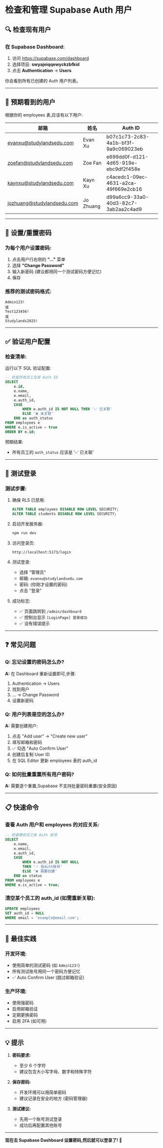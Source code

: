 # 检查和管理 Supabase Auth 用户

## 🔍 检查现有用户

### 在 Supabase Dashboard:

1. 访问 https://supabase.com/dashboard
2. 选择项目: **swyajeiqqewyckzbfkid**
3. 点击 **Authentication** → **Users**

你会看到所有已创建的 Auth 用户列表。

---

## 👥 预期看到的用户

根据你的 employees 表,应该有以下用户:

| 邮箱 | 姓名 | Auth ID |
|------|------|---------|
| evanxu@studylandsedu.com | Evan Xu | b07c1c73-2c83-4a1b-bf3f-9a9c069023eb |
| zoefan@studylandsedu.com | Zoe Fan | e699dd0f-d121-4d65-919e-ebc9df2f458e |
| kaynxu@studylandsedu.com | Kayn Xu | c4acedc1-09ec-4631-a2ca-49f669e2cb16 |
| jozhuang@studylandsedu.com | Jo Zhuang | d99a6cc9-33a0-40d3-82c7-3ab2aa2c4ad9 |

---

## 🔑 设置/重置密码

### 为每个用户设置密码:

1. 点击用户行右侧的 **"..."** 菜单
2. 选择 **"Change Password"**
3. 输入新密码 (建议都用同一个测试密码方便记忆)
4. 保存

### 推荐的测试密码格式:

```
Admin123!
或
Test123456!
或
Studylands2025!
```

---

## ✅ 验证用户配置

### 检查清单:

运行以下 SQL 验证配置:

```sql
-- 检查所有员工及其 Auth ID
SELECT 
    e.id,
    e.name,
    e.email,
    e.auth_id,
    CASE 
        WHEN e.auth_id IS NOT NULL THEN '✅ 已关联'
        ELSE '❌ 未关联'
    END as auth_status
FROM employees e
WHERE e.is_active = true
ORDER BY e.id;
```

预期结果:
- 所有员工的 `auth_status` 应该是 '✅ 已关联'

---

## 🧪 测试登录

### 测试步骤:

1. 确保 RLS 已禁用:
   ```sql
   ALTER TABLE employees DISABLE ROW LEVEL SECURITY;
   ALTER TABLE students DISABLE ROW LEVEL SECURITY;
   ```

2. 启动开发服务器:
   ```bash
   npm run dev
   ```

3. 访问登录页:
   ```
   http://localhost:5173/login
   ```

4. 测试登录:
   - 选择 "管理员"
   - 邮箱: `evanxu@studylandsedu.com`
   - 密码: (你刚才设置的密码)
   - 点击 "登录"

5. 成功标志:
   - ✅ 页面跳转到 `/admin/dashboard`
   - ✅ 控制台显示 `[LoginPage] 登录成功`
   - ✅ 没有错误提示

---

## ❓ 常见问题

### Q: 忘记设置的密码怎么办?

**A:** 在 Dashboard 重新设置即可,步骤:
1. Authentication → Users
2. 找到用户
3. ... → Change Password
4. 设置新密码

### Q: 用户列表是空的怎么办?

**A:** 需要创建用户:
1. 点击 "Add user" → "Create new user"
2. 填写邮箱和密码
3. ✅ 勾选 "Auto Confirm User"
4. 创建后复制 User ID
5. 在 SQL Editor 更新 employees 表的 auth_id

### Q: 如何批量重置所有用户密码?

**A:** 需要逐个重置,Supabase 不支持批量密码重置(安全原因)

---

## 📋 快速命令

### 查看 Auth 用户和 employees 的对应关系:

```sql
-- 检查哪些员工有 Auth 账号
SELECT 
    e.name,
    e.email,
    e.auth_id,
    CASE 
        WHEN e.auth_id IS NOT NULL 
        THEN '✅ 有Auth账号'
        ELSE '❌ 需要创建'
    END as status
FROM employees e
WHERE e.is_active = true;
```

### 清空某个员工的 auth_id (如需重新关联):

```sql
UPDATE employees 
SET auth_id = NULL 
WHERE email = 'example@email.com';
```

---

## 🎯 最佳实践

### 开发环境:
- 使用简单的测试密码 (如 `Admin123!`)
- 所有测试账号用同一个密码方便记忆
- ✅ Auto Confirm User (跳过邮箱验证)

### 生产环境:
- 使用强密码
- 启用邮箱验证
- 定期更换密码
- 启用 2FA (如可用)

---

## 💡 提示

1. **密码要求:**
   - 至少 6 个字符
   - 建议包含大小写字母、数字和特殊字符

2. **保存密码:**
   - 开发环境可以用简单密码
   - 建议记录在安全的地方 (密码管理器)

3. **测试建议:**
   - 先用一个账号测试登录
   - 成功后再配置其他账号

---

**现在去 Supabase Dashboard 设置密码,然后就可以登录了!** 🚀


